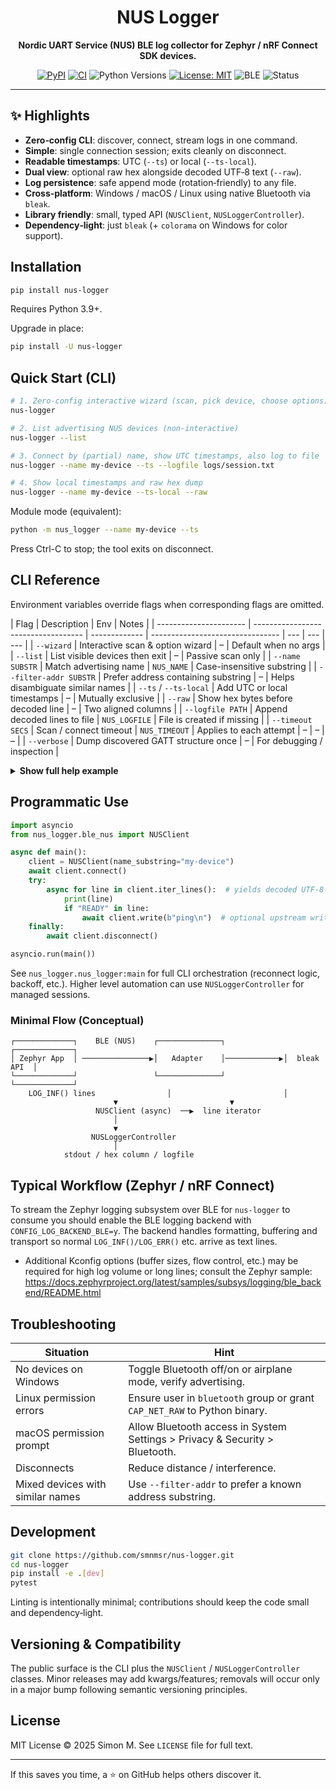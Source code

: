 <div align="center">

<h1>NUS Logger</h1>

<p><strong>Nordic UART Service (NUS) BLE log collector for Zephyr / nRF Connect SDK devices.</strong></p>

<!-- Badges -->
<p>
<a href="https://pypi.org/project/nus-logger/"><img alt="PyPI" src="https://img.shields.io/pypi/v/nus-logger.svg?color=1e88e5"></a>
<a href="https://github.com/smnmsr/nus-logger/actions/workflows/publish.yml"><img alt="CI" src="https://github.com/smnmsr/nus-logger/actions/workflows/publish.yml/badge.svg"></a>
<img alt="Python Versions" src="https://img.shields.io/pypi/pyversions/nus-logger.svg">
<a href="https://opensource.org/licenses/MIT"><img alt="License: MIT" src="https://img.shields.io/badge/License-MIT-yellow.svg"></a>
<img alt="BLE" src="https://img.shields.io/badge/BLE-Nordic%20NUS-1976d2">
<img alt="Status" src="https://img.shields.io/badge/status-beta-blue">
</p>

</div>

---

## ✨ Highlights

- **Zero‑config CLI**: discover, connect, stream logs in one command.
- **Simple**: single connection session; exits cleanly on disconnect.
- **Readable timestamps**: UTC (`--ts`) or local (`--ts-local`).
- **Dual view**: optional raw hex alongside decoded UTF‑8 text (`--raw`).
- **Log persistence**: safe append mode (rotation‑friendly) to any file.
- **Cross‑platform**: Windows / macOS / Linux using native Bluetooth via `bleak`.
- **Library friendly**: small, typed API (`NUSClient`, `NUSLoggerController`).
- **Dependency‑light**: just `bleak` (+ `colorama` on Windows for color support).

## Installation

```bash
pip install nus-logger
```

Requires Python 3.9+.

Upgrade in place:

```bash
pip install -U nus-logger
```

## Quick Start (CLI)

```bash
# 1. Zero-config interactive wizard (scan, pick device, choose options)
nus-logger

# 2. List advertising NUS devices (non-interactive)
nus-logger --list

# 3. Connect by (partial) name, show UTC timestamps, also log to file
nus-logger --name my-device --ts --logfile logs/session.txt

# 4. Show local timestamps and raw hex dump
nus-logger --name my-device --ts-local --raw
```

Module mode (equivalent):

```bash
python -m nus_logger --name my-device --ts
```

Press Ctrl-C to stop; the tool exits on disconnect.

## CLI Reference

Environment variables override flags when corresponding flags are omitted.

| Flag                   | Description                         | Env           | Notes                            |
| ---------------------- | ----------------------------------- | ------------- | -------------------------------- | --- | --- | --- |
| `--wizard`             | Interactive scan & option wizard    | –             | Default when no args             |
| `--list`               | List visible devices then exit      | –             | Passive scan only                |
| `--name SUBSTR`        | Match advertising name              | `NUS_NAME`    | Case-insensitive substring       |
| `--filter-addr SUBSTR` | Prefer address containing substring | –             | Helps disambiguate similar names |
| `--ts` / `--ts-local`  | Add UTC or local timestamps         | –             | Mutually exclusive               |
| `--raw`                | Show hex bytes before decoded line  | –             | Two aligned columns              |
| `--logfile PATH`       | Append decoded lines to file        | `NUS_LOGFILE` | File is created if missing       |
| `--timeout SECS`       | Scan / connect timeout              | `NUS_TIMEOUT` | Applies to each attempt          | –   | –   | –   |
| `--verbose`            | Dump discovered GATT structure once | –             | For debugging / inspection       |

<details><summary><strong>Show full help example</strong></summary>

```text
nus-logger --help
```

</details>

## Programmatic Use

```python
import asyncio
from nus_logger.ble_nus import NUSClient

async def main():
	client = NUSClient(name_substring="my-device")
	await client.connect()
	try:
		async for line in client.iter_lines():  # yields decoded UTF-8 log lines
			print(line)
			if "READY" in line:
				await client.write(b"ping\n")  # optional upstream write
	finally:
		await client.disconnect()

asyncio.run(main())
```

See `nus_logger.nus_logger:main` for full CLI orchestration (reconnect logic, backoff, etc.). Higher level automation can use `NUSLoggerController` for managed sessions.

### Minimal Flow (Conceptual)

```text
┌─────────────┐    BLE (NUS)    ┌──────────────┐            ┌─────────────┐
│ Zephyr App  │ ───────────────▶│   Adapter    │────────────▶│  bleak API  │
└─────────────┘                 └──────────────┘            └─────────────┘
	LOG_INF() lines                │                         │
				       ▼                         ▼
			       NUSClient (async)  ──▶  line iterator
				       │
				       ▼
			      NUSLoggerController
				       │
			stdout / hex column / logfile
```

## Typical Workflow (Zephyr / nRF Connect)

To stream the Zephyr logging subsystem over BLE for `nus-logger` to consume you should enable the BLE logging backend with `CONFIG_LOG_BACKEND_BLE=y`. The backend handles formatting, buffering and transport so normal `LOG_INF()/LOG_ERR()` etc. arrive as text lines.

- Additional Kconfig options (buffer sizes, flow control, etc.) may be required for high log volume or long lines; consult the Zephyr sample: https://docs.zephyrproject.org/latest/samples/subsys/logging/ble_backend/README.html

## Troubleshooting

| Situation                        | Hint                                                                        |
| -------------------------------- | --------------------------------------------------------------------------- |
| No devices on Windows            | Toggle Bluetooth off/on or airplane mode, verify advertising.               |
| Linux permission errors          | Ensure user in `bluetooth` group or grant `CAP_NET_RAW` to Python binary.   |
| macOS permission prompt          | Allow Bluetooth access in System Settings > Privacy & Security > Bluetooth. |
| Disconnects                      | Reduce distance / interference.                                             |
| Mixed devices with similar names | Use `--filter-addr` to prefer a known address substring.                    |

## Development

```bash
git clone https://github.com/smnmsr/nus-logger.git
cd nus-logger
pip install -e .[dev]
pytest
```

Linting is intentionally minimal; contributions should keep the code small and dependency‑light.

## Versioning & Compatibility

The public surface is the CLI plus the `NUSClient` / `NUSLoggerController` classes. Minor releases may add kwargs/features; removals will occur only in a major bump following semantic versioning principles.

## License

MIT License © 2025 Simon M. See `LICENSE` file for full text.

---

If this saves you time, a ⭐ on GitHub helps others discover it.
